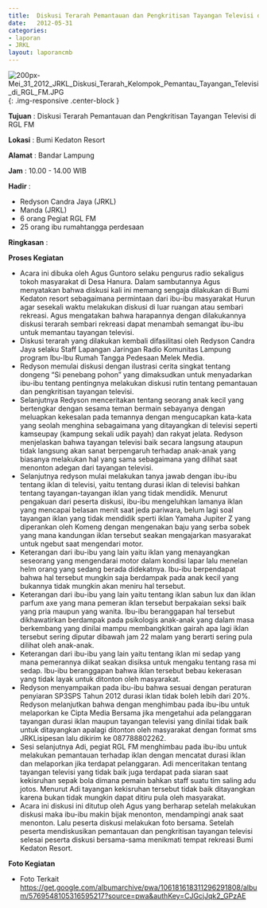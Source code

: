 ```yaml
---	
title: 	Diskusi Terarah Pemantauan dan Pengkritisan Tayangan Televisi di RGL FMiskusi Terarah Pemantauan dan Pengkritisan Tayangan Televisi di RGL FM
date: 	2012-05-31
categories:	
- laporan	
- JRKL	
layout: laporancmb	
---	
```

	
![200px-Mei_31_2012_JRKL_Diskusi_Terarah_Kelompok_Pemantau_Tayangan_Televisi_di_RGL_FM.JPG](/uploads/200px-Mei_31_2012_JRKL_Diskusi_Terarah_Kelompok_Pemantau_Tayangan_Televisi_di_RGL_FM.JPG){: .img-responsive .center-block }	
	
**Tujuan** :	Diskusi Terarah Pemantauan dan Pengkritisan Tayangan Televisi di RGL FM
	
**Lokasi** :	Bumi Kedaton Resort
	
**Alamat** : 	Bandar Lampung
	
**Jam** :	10.00 - 14.00 WIB
	
**Hadir** :	
*	Redyson Candra Jaya (JRKL)
*	Manda (JRKL)
*	6 orang Pegiat RGL FM
*	25 orang ibu rumahtangga perdesaan

**Ringkasan** :	

**Proses Kegiatan**
*	Acara ini dibuka oleh Agus Guntoro selaku pengurus radio sekaligus tokoh masyarakat di Desa Hanura. Dalam sambutannya Agus menyatakan bahwa diskusi kali ini memang sengaja dilakukan di Bumi Kedaton resort sebagaimana permintaan dari ibu-ibu masyarakat Hurun agar sesekali waktu melakukan diskusi di luar ruangan atau sembari rekreasi. Agus mengatakan bahwa harapannya dengan dilakukannya diskusi terarah sembari rekreasi dapat menambah semangat ibu-ibu untuk memantau tayangan televisi.
*	Diskusi terarah yang dilakukan kembali difasilitasi oleh Redyson Candra Jaya selaku Staff Lapangan Jaringan Radio Komunitas Lampung program Ibu-Ibu Rumah Tangga Pedesaan Melek Media.
*	Redyson memulai diskusi dengan ilustrasi cerita singkat tentang dongeng “Si penebang pohon” yang dimaksudkan untuk menyadarkan ibu-ibu tentang pentingnya melakukan diskusi rutin tentang pemantauan dan pengkritisan tayangan televisi.
*	Selanjutnya Redyson menceritakan tentang seorang anak kecil yang bertengkar dengan sesama teman bermain sebayanya dengan meluapkan kekesalan pada temannya dengan mengucapkan kata-kata yang seolah menghina sebagaimana yang ditayangkan di televisi seperti kamseupay (kampung sekali udik payah) dan rakyat jelata. Redyson menjelaskan bahwa tayangan televisi baik secara langsung ataupun tidak langsung akan sanat berpengaruh terhadap anak-anak yang biasanya melakukan hal yang sama sebagaimana yang dilihat saat menonton adegan dari tayangan televisi.
*	Selanjutnya redyson mulai melakukan tanya jawab dengan ibu-ibu tentang iklan di televisi, yaitu tentang durasi iklan di televisi bahkan tentang tayangan-tayangan iklan yang tidak mendidik. Menurut pengakuan dari peserta diskusi, ibu-ibu mengeluhkan lamanya iklan yang mencapai belasan menit saat jeda pariwara, belum lagi soal tayangan iklan yang tidak mendidik sperti iklan Yamaha Jupiter Z yang diperankan oleh Komeng dengan mengenakan baju yang serba sobek yang mana kandungan iklan tersebut seakan mengajarkan masyarakat untuk ngebut saat mengendari motor.
*	Keterangan dari ibu-ibu yang lain yaitu iklan yang menayangkan seseorang yang mengendarai motor dalam kondisi lapar lalu menelan helm orang yang sedang berada didekatnya. Ibu-ibu berpendapat bahwa hal tersebut mungkin saja berdampak pada anak kecil yang bukannya tidak mungkin akan meniru hal tersebut.
*	Keterangan dari ibu-ibu yang lain yaitu tentang iklan sabun lux dan iklan parfum axe yang mana pemeran iklan tersebut berpakaian seksi baik yang pria maupun yang wanita. Ibu-ibu beranggapan hal tersebut dikhawatirkan berdampak pada psikologis anak-anak yang dalam masa berkembang yang dinilai mampu membangkitkan gairah apa lagi iklan tersebut sering diputar dibawah jam 22 malam yang berarti sering pula dilihat oleh anak-anak.
*	Keterangan dari ibu-ibu yang lain yaitu tentang iklan mi sedap yang mana pemerannya diikat seakan disiksa untuk mengaku tentang rasa mi sedap. Ibu-ibu beranggapan bahwa iklan tersebut bebau kekerasan yang tidak layak untuk ditonton oleh masyarakat.
*	Redyson menyampaikan pada ibu-ibu bahwa sesuai dengan peraturan penyiaran SP3SPS Tahun 2012 durasi iklan tidak boleh lebih dari 20%. Redyson melanjutkan bahwa dengan menghimbau pada ibu-ibu untuk melaporkan ke Cipta Media Bersama jika mengetahui ada pelanggaran tayangan durasi iklan maupun tayangan televisi yang dinilai tidak baik untuk ditayangkan apalagi ditonton oleh masyarakat dengan format sms JRKL<spasi>isipesan lalu dikirim ke 087788802262.
*	Sesi selanjutnya Adi, pegiat RGL FM menghimbau pada ibu-ibu untuk melakukan pemantauan terhadap iklan dengan mencatat durasi iklan dan melaporkan jika terdapat pelanggaran. Adi menceritakan tentang tayangan televisi yang tidak baik juga terdapat pada siaran saat kekisruhan sepak bola dimana pemain bahkan staff suatu tim saling adu jotos. Menurut Adi tayangan kekisruhan tersebut tidak baik ditayangkan karena bukan tidak mungkin dapat ditiru pula oleh masyarakat.
*	Acara ini diskusi ini ditutup oleh Agus yang berharap setelah melakukan diskusi maka ibu-ibu makin bijak menonton, mendampingi anak saat menonton. Lalu peserta diskusi melakukan foto bersama. Setelah peserta mendiskusikan pemantauan dan pengkritisan tayangan televisi selesai peserta diskusi bersama-sama menikmati tempat rekreasi Bumi Kedaton Resort.

**Foto Kegiatan**
*	Foto Terkait https://get.google.com/albumarchive/pwa/106181618311296291808/album/5769548105316595217?source=pwa&authKey=CJGcjJqk2_GPzAE
